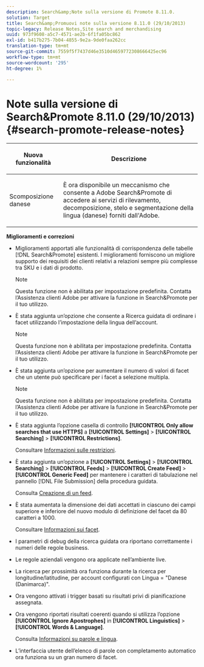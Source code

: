 ```yaml
---
description: Search&amp;Note sulla versione di Promote 8.11.0.
solution: Target
title: Search&amp;Promuovi note sulla versione 8.11.0 (29/10/2013)
topic-legacy: Release Notes,Site search and merchandising
uuid: 973f9608-a5c7-4571-ae2b-6f1fa05bc862
exl-id: b417b275-7b04-4855-9e2a-9de0faa262cc
translation-type: tm+mt
source-git-commit: 7559f5f7437d46e3510d4659772308666425ec96
workflow-type: tm+mt
source-wordcount: '295'
ht-degree: 1%

---
```


# Note sulla versione di Search&amp;Promote 8.11.0 (29/10/2013){#search-promote-release-notes}

<table> 
 <thead> 
  <tr> 
   <th colname="col1" class="entry"> <p>Nuova funzionalità </p> </th> 
   <th colname="col2" class="entry"> <p>Descrizione </p> </th> 
  </tr> 
 </thead>
 <tbody> 
  <tr> 
   <td colname="col1"> <p> Scomposizione danese </p> </td> 
   <td colname="col2"> <p> È ora disponibile un meccanismo che consente a <span class="keyword"> Adobe Search&amp;Promote</span> di accedere ai servizi di rilevamento, decomposizione, stelo e segmentazione della lingua (danese) forniti dall'Adobe. </p> </td> 
  </tr> 
 </tbody> 
</table>

**Miglioramenti e correzioni**

* Miglioramenti apportati alle funzionalità di corrispondenza delle tabelle [!DNL Search&Promote] esistenti. I miglioramenti forniscono un migliore supporto dei requisiti dei clienti relativi a relazioni sempre più complesse tra SKU e i dati di prodotto.

   >[!NOTE]
   >
   >Questa funzione non è abilitata per impostazione predefinita. Contatta l’Assistenza clienti Adobe per attivare la funzione in Search&amp;Promote per il tuo utilizzo.

* È stata aggiunta un’opzione che consente a Ricerca guidata di ordinare i facet utilizzando l’impostazione della lingua dell’account.

   >[!NOTE]
   Questa funzione non è abilitata per impostazione predefinita. Contatta l’Assistenza clienti Adobe per attivare la funzione in Search&amp;Promote per il tuo utilizzo.

* È stata aggiunta un’opzione per aumentare il numero di valori di facet che un utente può specificare per i facet a selezione multipla.

   >[!NOTE]
   Questa funzione non è abilitata per impostazione predefinita. Contatta l’Assistenza clienti Adobe per attivare la funzione in Search&amp;Promote per il tuo utilizzo.

* È stata aggiunta l’opzione casella di controllo **[!UICONTROL Only allow searches that use HTTPS]** a **[!UICONTROL Settings]** > **[!UICONTROL Searching]** > **[!UICONTROL Restrictions]**.

   Consultare [Informazioni sulle restrizioni](../c-about-settings-menu/c-about-searching-menu.md#concept_B5B527E04EBF4E9AB5956EEF881DDBF1).

* È stata aggiunta un’opzione a **[!UICONTROL Settings]** > **[!UICONTROL Searching]** > **[!UICONTROL Feeds]** > **[!UICONTROL Create Feed]** > **[!UICONTROL Generic Feed]** per mantenere i caratteri di tabulazione nel pannello [!DNL File Submission] della procedura guidata.

   Consulta [Creazione di un feed](../c-about-settings-menu/c-about-searching-menu.md#task_63179C1FC359497483CD6CE13FD1C250).

* È stata aumentata la dimensione dei dati accettati in ciascuno dei campi superiore e inferiore del nuovo modulo di definizione del facet da 80 caratteri a 1000.

   Consultare [Informazioni sui facet](../c-about-design-menu/c-about-facets.md#concept_FA912B3B41EE493DB2F492D188457FF5).

* I parametri di debug della ricerca guidata ora riportano correttamente i numeri delle regole business.
* Le regole aziendali vengono ora applicate nell’ambiente live.
* La ricerca per prossimità ora funziona durante la ricerca per longitudine/latitudine, per account configurati con Lingua = &quot;Danese (Danimarca)&quot;.
* Ora vengono attivati i trigger basati su risultati privi di pianificazione assegnata.
* Ora vengono riportati risultati coerenti quando si utilizza l’opzione **[!UICONTROL Ignore Apostrophes]** in **[!UICONTROL Linguistics]** > **[!UICONTROL Words & Language]**.

   Consulta [Informazioni su parole e lingua](../c-about-linguistics-menu/c-about-words-and-language.md#concept_CEB4B9576F3C4E2EB87B352EEC738D79).

* L’interfaccia utente dell’elenco di parole con completamento automatico ora funziona su un gran numero di facet.
